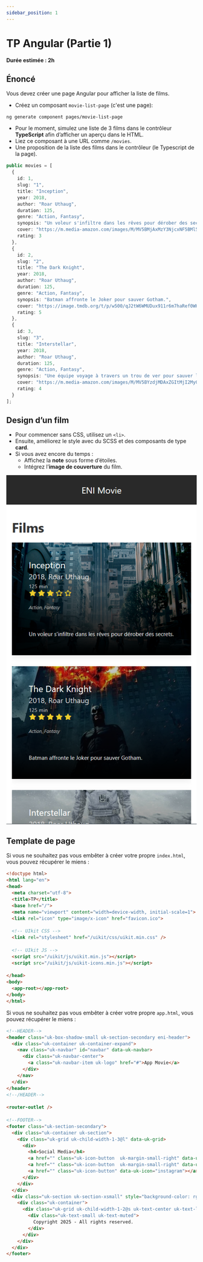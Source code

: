 ```yaml
---
sidebar_position: 1
---
```


# TP Angular (Partie 1)

**Durée estimée : 2h**

## Énoncé

Vous devez créer une page Angular pour afficher la liste de films.

- Créez un composant `movie-list-page` (c'est une page):

```
ng generate component pages/movie-list-page
```

- Pour le moment, simulez une liste de 3 films dans le contrôleur **TypeScript** afin d’afficher un aperçu dans le HTML.
- Liez ce composant à une URL comme `/movies`.
- Une proposition de la liste des films dans le contrôleur (le Typescript de la page).

```ts
public movies = [
  {
    id: 1,
    slug: "1",
    title: "Inception",
    year: 2018,
    author: "Roar Uthaug",
    duration: 125,
    genre: "Action, Fantasy",
    synopsis: "Un voleur s'infiltre dans les rêves pour dérober des secrets.",
    cover: "https://m.media-amazon.com/images/M/MV5BMjAxMzY3NjcxNF5BMl5BanBnXkFtZTcwNTI5OTM0Mw@@._V1_.jpg",
    rating: 3
  },
  {
    id: 2,
    slug: "2",
    title: "The Dark Knight",
    year: 2018,
    author: "Roar Uthaug",
    duration: 125,
    genre: "Action, Fantasy",
    synopsis: "Batman affronte le Joker pour sauver Gotham.",
    cover: "https://image.tmdb.org/t/p/w500/qJ2tW6WMUDux911r6m7haRef0WH.jpg",
    rating: 5
  },
  {
    id: 3,
    slug: "3",
    title: "Interstellar",
    year: 2018,
    author: "Roar Uthaug",
    duration: 125,
    genre: "Action, Fantasy",
    synopsis: "Une équipe voyage à travers un trou de ver pour sauver l'humanité.",
    cover: "https://m.media-amazon.com/images/M/MV5BYzdjMDAxZGItMjI2My00ODA1LTlkNzItOWFjMDU5ZDJlYWY3XkEyXkFqcGc@._V1_FMjpg_UX1000_.jpg",
    rating: 4
  }
];
```    

## Design d’un film

- Pour commencer sans CSS, utilisez un `<li>`.
- Ensuite, améliorez le style avec du SCSS et des composants de type **card**.
- Si vous avez encore du temps :
  - Affichez la **note** sous forme d’étoiles.
  - Intégrez l’**image de couverture** du film.

![Screenshot](../img/capture-1.png)

## Template de page

Si vous ne souhaitez pas vous embêter à créer votre propre `index.html`, vous pouvez récupérer le miens :

```html
<!doctype html>
<html lang="en">
<head>
  <meta charset="utf-8">
  <title>TP</title>
  <base href="/">
  <meta name="viewport" content="width=device-width, initial-scale=1">
  <link rel="icon" type="image/x-icon" href="favicon.ico">

  <!-- UIkit CSS -->
  <link rel="stylesheet" href="/uikit/css/uikit.min.css" />

  <!-- UIkit JS -->
  <script src="/uikit/js/uikit.min.js"></script>
  <script src="/uikit/js/uikit-icons.min.js"></script>

</head>
<body>
  <app-root></app-root>
</body>
</html>

```

Si vous ne souhaitez pas vous embêter à créer votre propre `app.html`, vous pouvez récupérer le miens :

```html
<!--HEADER-->
<header class="uk-box-shadow-small uk-section-secondary eni-header">
  <div class="uk-container uk-container-expand">
    <nav class="uk-navbar" id="navbar" data-uk-navbar>
      <div class="uk-navbar-center">
        <a class="uk-navbar-item uk-logo" href="#">App Movie</a>
      </div>
    </nav>
  </div>
</header>
<!--/HEADER-->

<router-outlet />

<!--FOOTER-->
<footer class="uk-section-secondary">
  <div class="uk-container uk-section">
    <div class="uk-grid uk-child-width-1-3@l" data-uk-grid>
      <div>
        <h4>Social Media</h4>
        <a href="" class="uk-icon-button  uk-margin-small-right" data-uk-icon="facebook"></a>
        <a href="" class="uk-icon-button  uk-margin-small-right" data-uk-icon="twitter"></a>
        <a href="" class="uk-icon-button" data-uk-icon="instagram"></a>
      </div>
    </div>
  </div>
  <div class="uk-section uk-section-xsmall" style="background-color: rgba(0,0,0,0.15)">
    <div class="uk-container">
      <div class="uk-grid uk-child-width-1-2@s uk-text-center uk-text-left@s" data-uk-grid>
        <div class="uk-text-small uk-text-muted">
          Copyright 2025 - All rights reserved.
        </div>
      </div>
    </div>
  </div>
</footer>
```